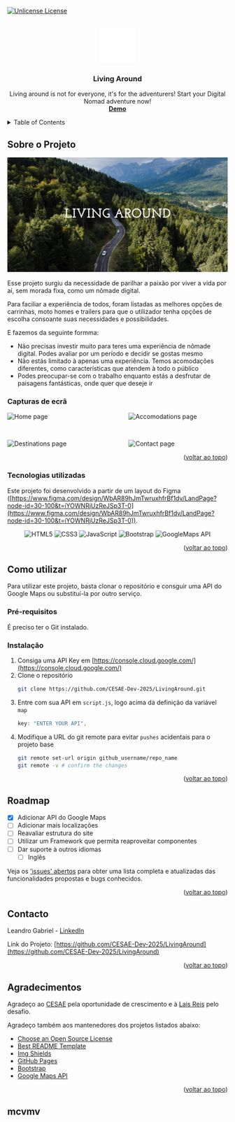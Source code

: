 <a id="readme-top"></a>

[![Unlicense License][license-shield]][license-url]

<!-- PROJECT LOGO -->
<br />
<div align="center">
  <a href="https://github.com/cesae-dev-2025/LivingAround">
    <img src="images/logo.png" alt="Logo" width="80" height="80">
  </a>

  <h3 align="center">Living Around</h3>

  <p align="center">Living around is not for everyone, it's for the adventurers! Start your Digital Nomad adventure now!
    <br />
    <a href="https://cesae-dev-2025.github.io/LivingAround/"><strong>Demo</strong></a>
    <br />
  </p>
</div>


<!-- TABLE OF CONTENTS -->
<details>
  <summary>Table of Contents</summary>
  <ol>
    <li>
      <a href="#about-the-project">Sobre o Projecto</a>
      <ul>
        <li><a href="#built-with">Tecnologias utilizadas</a></li>
      </ul>
    </li>
    <li>
      <a href="#getting-started">Como utilizar</a>
      <ul>
        <li><a href="#prerequisites">Pré-requisitos</a></li>
        <li><a href="#installation">Instalação</a></li>
      </ul>
    </li>
    <li><a href="#usage">Usage</a></li>
    <li><a href="#roadmap">Roadmap</a></li>
    <li><a href="#contact">Contato</a></li>
    <li><a href="#acknowledgments">Agradecimentos</a></li>
  </ol>
</details>



<!-- ABOUT THE PROJECT -->
## Sobre o Projeto


![Product Name Screen Shot][product-screenshot]

Esse projeto surgiu da necessidade de parilhar a paixão por viver a vida por aí, sem morada fixa, como um nômade digital.

Para faciliar a experiência de todos, foram listadas as melhores opções de carrinhas, moto homes e trailers para que o utilizador tenha opções de escolha consoante suas necessidades e possibilidades.

E fazemos da seguinte formma:
* Não precisas investir muito para teres uma experiência de nômade digital. Podes avaliar por um período e decidir se gostas mesmo
* Não estás limitado à apenas uma experiência. Temos acomodações diferentes, como características que atendem à todo o público
* Podes preocupar-se com o trabalho enquanto estás a desfrutar de paisagens fantásticas, onde quer que deseje ir

### Capturas de ecrã

<p style="display: flex; justify-content: space-between;">
  <img src="images/LivingAround_home.png" style="width: 45%;" alt="Home page">
  <img src="images/LivingAround_accomodations.png" style="width: 45%;" alt="Accomodations page">
</p>
<br>
<p style="display: flex; justify-content: space-between;">
  <img src="images/LivingAround_destinations.png" style="width: 45%;" alt="Destinations page">
  <img src="images/LivingAround_contacts.png" style="width: 45%;" alt="Contact page">
</p>

<p align="right">(<a href="#readme-top">voltar ao topo</a>)</p>


### Tecnologias utilizadas

Este projeto foi desenvolvido a partir de um layout do Figma ([https://www.figma.com/design/WbAR89hJmTwruxhfrBf1dv/LandPage?node-id=30-100&t=iYOWNRjUzReJSp3T-0](https://www.figma.com/design/WbAR89hJmTwruxhfrBf1dv/LandPage?node-id=30-100&t=iYOWNRjUzReJSp3T-0)).

<p align="center">
  <img src="https://img.shields.io/badge/HTML5-E34F26?style=for-the-badge&logo=html5&logoColor=white" alt="HTML5">
  <img src="https://img.shields.io/badge/CSS3-1572B6?style=for-the-badge&logo=css3&logoColor=white" alt="CSS3">
  <img src="https://img.shields.io/badge/JavaScript-F7DF1E?style=for-the-badge&logo=javascript&logoColor=black" alt="JavaScript">
  <img src="https://img.shields.io/badge/Bootstrap-563D7C?style=for-the-badge&logo=bootstrap&logoColor=white" alt="Bootstrap">
  <img src="https://img.shields.io/badge/GoogleMaps_API-blue?style=for-the-badge&logo=googlemaps&logoColor=white" alt="GoogleMaps API">
</p>

<p align="right">(<a href="#readme-top">voltar ao topo</a>)</p>



<!-- GETTING STARTED -->
## Como utilizar

Para utilizar este projeto, basta clonar o repositório e consguir uma API do Google Maps ou substituí-la por outro serviço.

### Pré-requisitos

É preciso ter o Git instalado.

### Instalação

1. Consiga uma API Key em [https://console.cloud.google.com/](https://console.cloud.google.com/)
2. Clone o repositório
   ```sh
   git clone https://github.com/CESAE-Dev-2025/LivingAround.git
   ```
3. Entre com sua API em `script.js`, logo acima da definição da variável `map`
   ```js
   key: "ENTER YOUR API",
   ```
4. Modifique a URL do git remote para evitar `pushes` acidentais para o projeto base
   ```sh
   git remote set-url origin github_username/repo_name
   git remote -v # confirm the changes
   ```

<p align="right">(<a href="#readme-top">voltar ao topo</a>)</p>


<!-- ROADMAP -->
## Roadmap

- [x] Adicionar API do Google Maps
- [ ] Adicionar mais localizações
- [ ] Reavaliar estrutura do site
- [ ] Utilizar um Framework que permita reaproveitar componentes
- [ ] Dar suporte à outros idiomas
    - [ ] Inglês

Veja os ['issues' abertos](https://github.com/cesae-dev-2025/LivingAround/issues) para obter uma lista completa e atualizadas das funcionalidades propostas e bugs conhecidos.

<p align="right">(<a href="#readme-top">voltar ao topo</a>)</p>

<!-- CONTACT -->
## Contacto

Leandro Gabriel - [LinkedIn][linkedin-url]

Link do Projeto: [https://github.com/CESAE-Dev-2025/LivingAround](https://github.com/CESAE-Dev-2025/LivingAround)

<p align="right">(<a href="#readme-top">voltar ao topo</a>)</p>


<!-- ACKNOWLEDGMENTS -->
## Agradecimentos

Agradeço ao [CESAE](https://cesaedigital.pt/fldrSite/default.aspx) pela oportunidade de crescimento e à [Lais Reis](https://github.com/laisreis04) pelo desafio.

Agradeço também aos mantenedores dos projetos listados abaixo:

* [Choose an Open Source License](https://choosealicense.com)
* [Best README Template](https://github.com/othneildrew/Best-README-Template)
* [Img Shields](https://shields.io)
* [GitHub Pages](https://pages.github.com)
* [Bootstrap](https://getbootstrap.com)
* [Google Maps API](https://developers.google.com/maps/documentation/javascript/)

<p align="right">(<a href="#readme-top">voltar ao topo</a>)</p>

## mcvmv
<!-- MARKDOWN LINKS & IMAGES -->
[product-screenshot]: images/README_cover.png
[product-home]: images/LivingAround_home.png
[product-accomodations]: images/LivingAround_accomodations.png
[product-destinations]: images/LivingAround_destinations.png
[product-contact]: images/LivingAround_contacts.png

[license-shield]: https://img.shields.io/github/license/othneildrew/Best-README-Template.svg?style=for-the-badge
[license-url]: https://github.com/othneildrew/Best-README-Template/blob/master/LICENSE.txt
[linkedin-shield]: https://img.shields.io/badge/-LinkedIn-black.svg?style=for-the-badge&logo=linkedin&colorB=blue
[linkedin-url]: https://linkedin.com/in/leandro-assis-gabriel

[HTML5]: https://img.shields.io/badge/HTML5-E34F26?style=for-the-badge&logo=html5&logoColor=white
[HTML5-url]: https://developer.mozilla.org/pt-BR/docs/Web/HTML
[CSS3]: https://img.shields.io/badge/CSS3-1572B6?style=for-the-badge&logo=css3&logoColor=white
[CSS3-url]: https://developer.mozilla.org/pt-BR/docs/Web/HTML
[Bootstrap.com]: https://img.shields.io/badge/Bootstrap-563D7C?style=for-the-badge&logo=bootstrap&logoColor=white
[Bootstrap-url]: https://getbootstrap.com
[Javascript]: https://img.shields.io/badge/JavaScript-F7DF1E?style=for-the-badge&logo=javascript&logoColor=black
[Javascript-url]: https://developer.mozilla.org/pt-BR/docs/Web/JavaScript 
